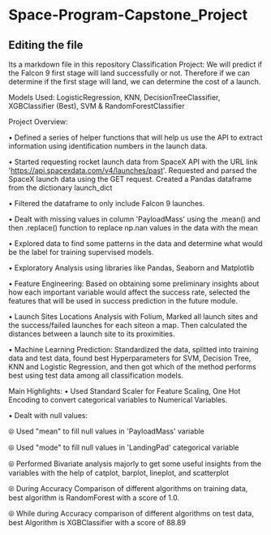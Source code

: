 # Space-Program-Capstone_Project
## Editing the file
Its a markdown file in this repository
Classification Project:
We will predict if the Falcon 9 first stage will land successfully or not. Therefore if we can determine if the first stage will land, we can determine the cost of a launch.

Models Used:
LogisticRegression, KNN, DecisionTreeClassifier, XGBClassifier (Best), SVM & RandomForestClassifier

Project Overview:

• Defined a series of helper functions that will help us use the API to extract information using identification numbers in the launch data.

• Started requesting rocket launch data from SpaceX API with the URL link 'https://api.spacexdata.com/v4/launches/past'. Requested and parsed the SpaceX launch data using the GET request. Created a Pandas dataframe from the dictionary launch_dict

• Filtered the dataframe to only include Falcon 9 launches.

• Dealt with missing values in column 'PayloadMass' using the .mean() and then .replace() function to replace np.nan values in the data with the mean

• Explored data to find some patterns in the data and determine what would be the label for training supervised models.

• Exploratory Analysis using libraries like Pandas, Seaborn and Matplotlib

• Feature Engineering: Based on obtaining some preliminary insights about how each important variable would affect the success rate, selected the features that will be used in success prediction in the future module.

• Launch Sites Locations Analysis with Folium, Marked all launch sites and the success/failed launches for each siteon a map. Then calculated the distances between a launch site to its proximities.

• Machine Learning Prediction: Standardized the data, splitted into training data and test data, found best Hyperparameters for SVM, Decision Tree, KNN and Logistic Regression, and then got which of the method performs best using test data among all classification models.

Main Highlights:
• Used Standard Scaler for Feature Scaling, One Hot Encoding to convert categorical variables to Numerical Variables.

• Dealt with null values:

⦾ Used "mean" to fill null values in 'PayloadMass' variable

⦾ Used "mode" to fill null values in 'LandingPad' categorical variable

⦾ Performed Bivariate analysis majorly to get some useful insights from the variables with the help of catplot, barplot, lineplot, and scatterplot

⦾ During Accuracy Comparison of different algorithms on training data, best algorithm is RandomForest with a score of 1.0.

⦾ While during Accuracy comparison of different algorithms on test data, best Algorithm is XGBClassifier with a score of 88.89
